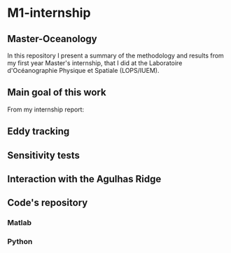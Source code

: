 # M1-internship
## Master-Oceanology

In this repository I present a summary of the methodology and results from my first year Master's internship, that I did at the Laboratoire d'Océanographie Physique et Spatiale (LOPS/IUEM).
## Main goal of this work 

From my internship report: 

## Eddy tracking



## Sensitivity tests


## Interaction with the Agulhas Ridge

## Code's repository

### Matlab

### Python



